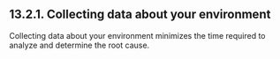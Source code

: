 ## 13.2.1. Collecting data about your environment

Collecting data about your environment minimizes the time required to analyze and determine the root cause.

